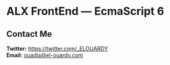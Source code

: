 # ALX FrontEnd — EcmaScript 6

## Contact Me

**Twitter:** https://twitter.com/_ELOUARDY \
**Email:** ouadia@el-ouardy.com
